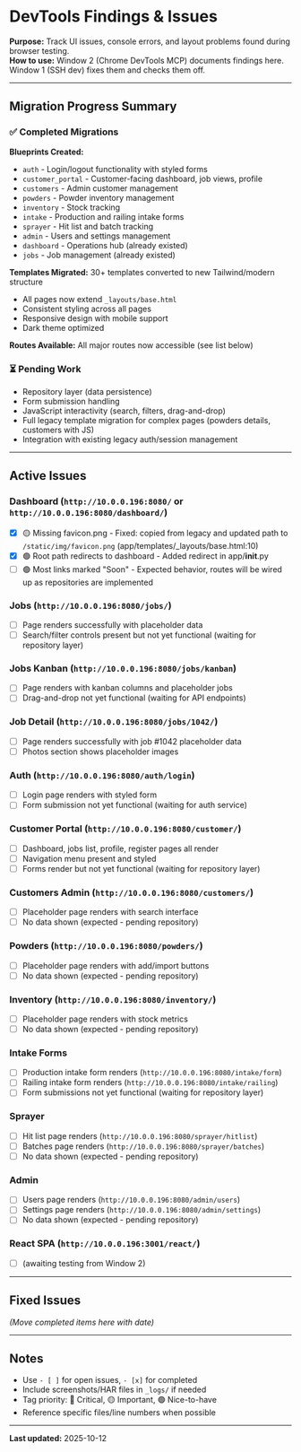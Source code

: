 # DevTools Findings & Issues

**Purpose:** Track UI issues, console errors, and layout problems found during browser testing.  
**How to use:** Window 2 (Chrome DevTools MCP) documents findings here. Window 1 (SSH dev) fixes them and checks them off.

---

## Migration Progress Summary

### ✅ Completed Migrations

**Blueprints Created:**
- `auth` - Login/logout functionality with styled forms
- `customer_portal` - Customer-facing dashboard, job views, profile
- `customers` - Admin customer management
- `powders` - Powder inventory management  
- `inventory` - Stock tracking
- `intake` - Production and railing intake forms
- `sprayer` - Hit list and batch tracking
- `admin` - Users and settings management
- `dashboard` - Operations hub (already existed)
- `jobs` - Job management (already existed)

**Templates Migrated:** 30+ templates converted to new Tailwind/modern structure
- All pages now extend `_layouts/base.html`
- Consistent styling across all pages
- Responsive design with mobile support
- Dark theme optimized

**Routes Available:** All major routes now accessible (see list below)

### ⏳ Pending Work
- Repository layer (data persistence)
- Form submission handling
- JavaScript interactivity (search, filters, drag-and-drop)
- Full legacy template migration for complex pages (powders details, customers with JS)
- Integration with existing legacy auth/session management

---

## Active Issues

### Dashboard (`http://10.0.0.196:8080/` or `http://10.0.0.196:8080/dashboard/`)
- [x] 🟡 Missing favicon.png - Fixed: copied from legacy and updated path to `/static/img/favicon.png` (app/templates/_layouts/base.html:10)
- [x] 🟢 Root path redirects to dashboard - Added redirect in app/__init__.py
- [ ] 🟢 Most links marked "Soon" - Expected behavior, routes will be wired up as repositories are implemented

### Jobs (`http://10.0.0.196:8080/jobs/`)
- [ ] Page renders successfully with placeholder data
- [ ] Search/filter controls present but not yet functional (waiting for repository layer)

### Jobs Kanban (`http://10.0.0.196:8080/jobs/kanban`)
- [ ] Page renders with kanban columns and placeholder jobs
- [ ] Drag-and-drop not yet functional (waiting for API endpoints)

### Job Detail (`http://10.0.0.196:8080/jobs/1042/`)
- [ ] Page renders successfully with job #1042 placeholder data
- [ ] Photos section shows placeholder images

### Auth (`http://10.0.0.196:8080/auth/login`)
- [ ] Login page renders with styled form
- [ ] Form submission not yet functional (waiting for auth service)

### Customer Portal (`http://10.0.0.196:8080/customer/`)
- [ ] Dashboard, jobs list, profile, register pages all render
- [ ] Navigation menu present and styled
- [ ] Forms render but not yet functional (waiting for repository layer)

### Customers Admin (`http://10.0.0.196:8080/customers/`)
- [ ] Placeholder page renders with search interface
- [ ] No data shown (expected - pending repository)

### Powders (`http://10.0.0.196:8080/powders/`)
- [ ] Placeholder page renders with add/import buttons
- [ ] No data shown (expected - pending repository)

### Inventory (`http://10.0.0.196:8080/inventory/`)
- [ ] Placeholder page renders with stock metrics
- [ ] No data shown (expected - pending repository)

### Intake Forms
- [ ] Production intake form renders (`http://10.0.0.196:8080/intake/form`)
- [ ] Railing intake form renders (`http://10.0.0.196:8080/intake/railing`)
- [ ] Form submissions not yet functional (waiting for repository layer)

### Sprayer
- [ ] Hit list page renders (`http://10.0.0.196:8080/sprayer/hitlist`)
- [ ] Batches page renders (`http://10.0.0.196:8080/sprayer/batches`)
- [ ] No data shown (expected - pending repository)

### Admin
- [ ] Users page renders (`http://10.0.0.196:8080/admin/users`)
- [ ] Settings page renders (`http://10.0.0.196:8080/admin/settings`)
- [ ] No data shown (expected - pending repository)

### React SPA (`http://10.0.0.196:3001/react/`)
- [ ] (awaiting testing from Window 2) 

---

## Fixed Issues

*(Move completed items here with date)*

---

## Notes

- Use `- [ ]` for open issues, `- [x]` for completed
- Include screenshots/HAR files in `_logs/` if needed
- Tag priority: 🔴 Critical, 🟡 Important, 🟢 Nice-to-have
- Reference specific files/line numbers when possible

---

**Last updated:** 2025-10-12

